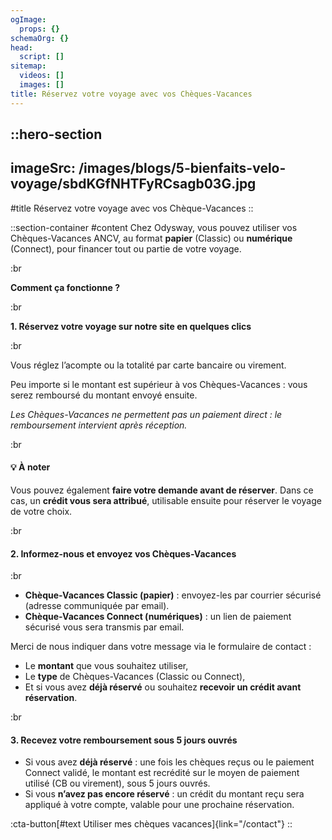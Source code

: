 ```yaml
---
ogImage:
  props: {}
schemaOrg: {}
head:
  script: []
sitemap:
  videos: []
  images: []
title: Réservez votre voyage avec vos Chèques-Vacances
---
```


::hero-section
---
imageSrc: /images/blogs/5-bienfaits-velo-voyage/sbdKGfNHTFyRCsagb03G.jpg
---
#title
Réservez votre voyage avec vos Chèque-Vacances
::

::section-container
#content
Chez Odysway, vous pouvez utiliser vos Chèques-Vacances ANCV, au format **papier** (Classic) ou **numérique** (Connect), pour financer tout ou partie de votre voyage.

:br

**Comment ça fonctionne ?**

:br

**1. Réservez votre voyage sur notre site en quelques clics**

:br

Vous réglez l’acompte ou la totalité par carte bancaire ou virement.

Peu importe si le montant est supérieur à vos Chèques-Vacances : vous serez remboursé du montant envoyé ensuite.

*Les Chèques-Vacances ne permettent pas un paiement direct : le remboursement intervient après réception.*

:br

#### **💡 À noter**

Vous pouvez également **faire votre demande avant de réserver**. Dans ce cas, un **crédit vous sera attribué**, utilisable ensuite pour réserver le voyage de votre choix.

:br

#### **2. Informez-nous et envoyez vos Chèques-Vacances**

:br

- **Chèque-Vacances Classic (papier)** : envoyez-les par courrier sécurisé (adresse communiquée par email).
- **Chèque-Vacances Connect (numériques)** : un lien de paiement sécurisé vous sera transmis par email.

Merci de nous indiquer dans votre message via le formulaire de contact :

- Le **montant** que vous souhaitez utiliser,
- Le **type** de Chèques-Vacances (Classic ou Connect),
- Et si vous avez **déjà réservé** ou souhaitez **recevoir un crédit avant réservation**.

:br

#### **3. Recevez votre remboursement sous 5 jours ouvrés**

- Si vous avez **déjà réservé** : une fois les chèques reçus ou le paiement Connect validé, le montant est recrédité sur le moyen de paiement utilisé (CB ou virement), sous 5 jours ouvrés.
- Si vous **n’avez pas encore réservé** : un crédit du montant reçu sera appliqué à votre compte, valable pour une prochaine réservation.

:cta-button[#text Utiliser mes chèques vacances]{link="/contact"}
::
